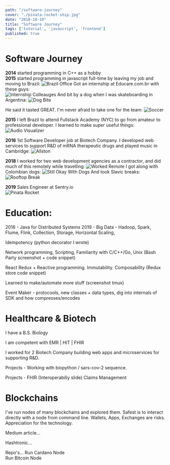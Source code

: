 ```yaml
---
path: "/software-journey"
cover: "./pinata-rocket-ship.jpg"
date: "2018-10-19"
title: "Software Journey"
tags: ['tutorial', 'javascript', 'frontend']
published: true
---
```


# Software Journey
**2014** started programming in C++ as a hobby  
**2015** started programming in javascript full-time by leaving my job and moving to Brazil:
![Brazil Office](./brazil-office.jpg)
Got an internship at Educare.com.br with these guys:  
![Internship Colleauges](./internship-colleagues.jpg)
And bit by a dog when I was skateboarding in Argentina:
![Dog Bite](./dog-bite.jpg)

He said it tasted GREAT. I'm never afraid to take one for the team:
![Soccer](./sao-paulo-soccer.jpg)

**2015** I left Brazil to attend Fullstack Academy (NYC) to go from amateur to professional developer. I learned to make super useful things:
![Audio Visualizer](./audio-visualizer.jpg)

**2016** 1st Software Developer job at Biotech Company. I developed web services to support R&D of mRNA therapeutic drugs and played music in Cambridge:
![Allston](./allston-dual-pianos.jpg)

**2018** I worked for two web development agencies as a contractor, and did much of this remotely while travelling:
![Worked Remote](./worked-remote.jpg)
I got along with Colombian dogs:
![Still Okay With Dogs](./still-okay-with-dogs.jpg)
And took Slavic breaks:
![Rooftop Break](./rooftop-break.jpg)


**2019** Sales Engineer at Sentry.io  
![Pinata Rocket](./pinata-rocket-ship.jpg)

# Education:
2016 - Java for Distributed Systems
2019 - Big Data - Hadoop, Spark, Flume, Flink, Collection, Storage, Horizontal Scaling, 

Idempotency
(python decorator I wrote)

Network programming, Scripting, Familiarity with C/C++/Go, Unix
(Bash Party screenshot + code snippet)

React Redux + Reactive programming. Immutability. Composability
(Redux store code snippet)

Learned to make/automate more stuff (screenshot tmux)

Event Maker - protocools, new classes + data types, dig into internals of SDK and how compresses/encodes

# Healthcare & Biotech
I have a B.S. Biology

I am competent with EMR | HIT | FHIR

I worked for 2 Biotech Company building web apps and microservices for supporting R&D.

Projects - Working with biopython / sars-cov-2 sequence.

Projects - FHIR 
(Interoperabiliy slide)
Claims Management

# Blockchains
I've run nodes of many blockchains and explored them. Safest is to interact directly with a node from command line. Wallets, Apps, Exchanges are risks. Appreciation for the technology.

Medium article...

Hashtronic...

Repo's...
Run Cardano Node  
Run Bitcoin Node 
